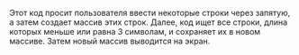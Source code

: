 Этот код просит пользователя ввести некоторые строки через запятую, а затем создает массив этих строк. Далее, код ищет все строки, длина которых меньше или равна 3 символам, и сохраняет их в новом массиве. Затем новый массив выводится на экран.